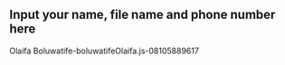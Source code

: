 ## Input your name, file name and phone number here

Olaifa Boluwatife-boluwatifeOlaifa.js-08105889617
